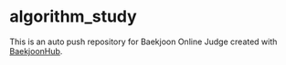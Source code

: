 # algorithm_study
This is an auto push repository for Baekjoon Online Judge created with [BaekjoonHub](https://github.com/BaekjoonHub/BaekjoonHub).
